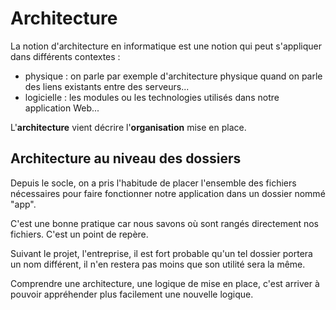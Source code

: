 # Architecture

La notion d'architecture en informatique est une notion qui peut s'appliquer dans différents contextes :

- physique : on parle par exemple d'architecture physique quand on parle des liens existants entre des serveurs...
- logicielle : les modules ou les technologies utilisés dans notre application Web...

L'**architecture** vient décrire l'**organisation** mise en place.

## Architecture au niveau des dossiers

Depuis le socle, on a pris l'habitude de placer l'ensemble des fichiers nécessaires pour faire fonctionner notre application dans un dossier nommé "app".

C'est une bonne pratique car nous savons où sont rangés directement nos fichiers. C'est un point de repère.

Suivant le projet, l'entreprise, il est fort probable qu'un tel dossier portera un nom différent, il n'en restera pas moins que son utilité sera la même.

Comprendre une architecture, une logique de mise en place, c'est arriver à pouvoir appréhender plus facilement une nouvelle logique.